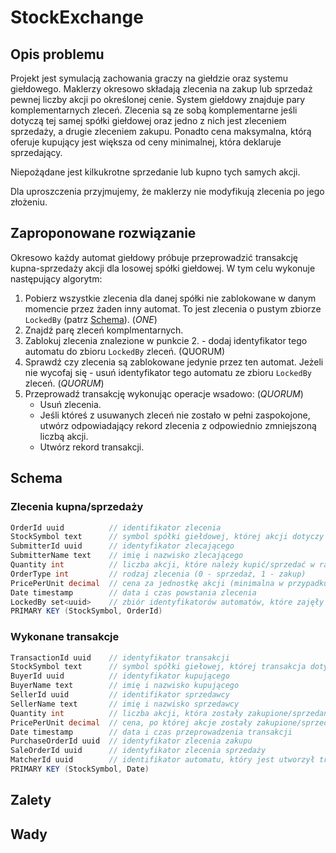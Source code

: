 # StockExchange

## Opis problemu

Projekt jest symulacją zachowania graczy na giełdzie oraz systemu giełdowego. Maklerzy okresowo składają zlecenia na zakup lub sprzedaż pewnej liczby akcji po określonej cenie. System giełdowy znajduje pary komplementarnych zleceń. Zlecenia są ze sobą komplementarne jeśli dotyczą tej samej spółki giełdowej oraz jedno z nich jest zleceniem sprzedaży, a drugie zleceniem zakupu. Ponadto cena maksymalna, którą oferuje kupujący jest większa od ceny minimalnej, która deklaruje sprzedający.

Niepożądane jest kilkukrotne sprzedanie lub kupno tych samych akcji.

Dla uproszczenia przyjmujemy, że maklerzy nie modyfikują zlecenia po jego złożeniu.


## Zaproponowane rozwiązanie

Okresowo każdy automat giełdowy próbuje przeprowadzić transakcję kupna-sprzedaży akcji dla losowej spółki giełdowej. W tym celu wykonuje następujący algorytm:
1. Pobierz wszystkie zlecenia dla danej spółki nie zablokowane w danym momencie przez żaden inny automat. To jest zlecenia o pustym zbiorze `LockedBy` (patrz [Schema](#schema)). (*ONE*)
2. Znajdź parę zleceń komplmentarnych.
3. Zablokuj zlecenia znalezione w punkcie 2. - dodaj identyfikator tego automatu do zbioru `LockedBy` zleceń. (QUORUM)
4. Sprawdź czy zlecenia są zablokowane jedynie przez ten automat. Jeżeli nie wycofaj się - usuń identyfikator tego automatu ze zbioru `LockedBy` zleceń. (*QUORUM*)
5. Przeprowadź transakcję wykonując operacje wsadowo: (*QUORUM*)
    - Usuń zlecenia.
    - Jeśli któreś z usuwanych zleceń nie zostało w pełni zaspokojone, utwórz odpowiadający rekord zlecenia z odpowiednio zmniejszoną liczbą akcji.
    - Utwórz rekord transakcji.


## Schema

### Zlecenia kupna/sprzedaży

``` csharp
OrderId uuid          // identifikator zlecenia
StockSymbol text      // symbol spółki giełdowej, której akcji dotyczy zlecenie
SubmitterId uuid      // identyfikator zlecającego
SubmitterName text    // imię i nazwisko zlecającego
Quantity int          // liczba akcji, które należy kupić/sprzedać w ramach zlecenia
OrderType int         // rodzaj zlecenia (0 - sprzedaż, 1 - zakup)
PricePerUnit decimal  // cena za jednostkę akcji (minimalna w przypadku sprzedaży, maksymalna w przypadku zakupu)
Date timestamp        // data i czas powstania zlecenia 
LockedBy set<uuid>    // zbiór identyfikatorów automatów, które zajęły dane zlecenie
PRIMARY KEY (StockSymbol, OrderId)
```

### Wykonane transakcje

``` csharp
TransactionId uuid    // identyfikator transakcji
StockSymbol text      // symbol spółki giełowej, której transakcja dotyczy
BuyerId uuid          // identyfikator kupującego
BuyerName text        // imię i nazwisko kupującego
SellerId uuid         // identifikator sprzedawcy
SellerName text       // imię i nazwisko sprzedawcy
Quantity int          // liczba akcji, która zostały zakupione/sprzedane
PricePerUnit decimal  // cena, po której akcje zostały zakupione/sprzedane 
Date timestamp        // data i czas przeprowadzenia transakcji
PurchaseOrderId uuid  // identyfikator zlecenia zakupu
SaleOrderId uuid      // identyfikator zlecenia sprzedaży
MatcherId uuid        // identifikator automatu, który jest utworzył transakcję
PRIMARY KEY (StockSymbol, Date)
```

## Zalety

## Wady
